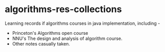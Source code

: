 # algorithms-res-collections



Learning records if algorithms courses in java implementation, including -

- Princeton's Algorithms open course
- NNU's The design and analysis of algorithm course.
- Other notes casually taken.